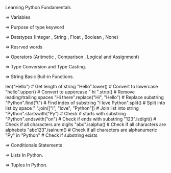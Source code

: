 Learning Python Fundamentals

=> Variables

=> Purpose of type keyword

=> Datatypes (Integer , String , Float , Boolean , None)

=> Resrved words

=> Operators (Aritmetic , Comparison , Logical and Assignment)

=> Type Conversion and Type Casting.

=> String Basic Buil-in Functions.

len("Hello") # Get length of string
"Hello".lower() # Convert to lowercase
"hello".upper() # Convert to uppercase
" hi ".strip() # Remove leading/trailing spaces
"Hi there".replace("Hi", "Hello") # Replace substring
"Python".find("t") # Find index of substring
"I love Python".split() # Split into list by space
" ".join(["I", "love", "Python"]) # Join list into string
"Python".startswith("Py") # Check if starts with substring
"Python".endswith("on") # Check if ends with substring
"123".isdigit() # Check if all characters are digits
"abc".isalpha() # Check if all characters are alphabets
"abc123".isalnum() # Check if all characters are alphanumeric
"Py" in "Python" # Check if substring exists

=> Conditionals Statements

=> Lists In Python.

=> Tuples In Python.
